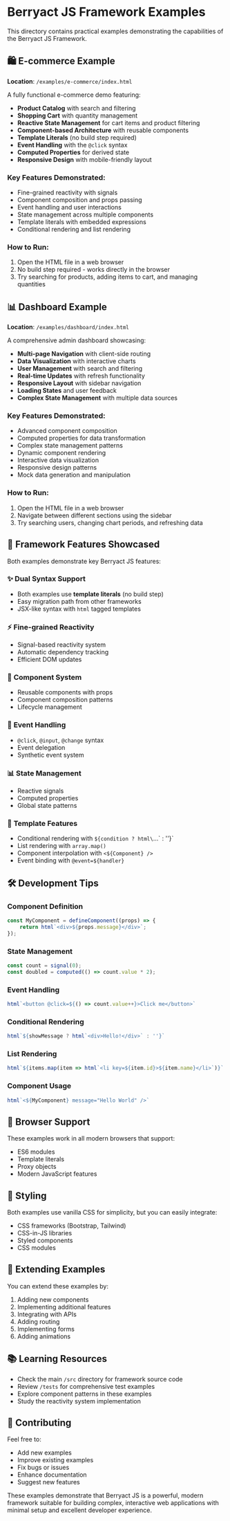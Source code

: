 # Berryact JS Framework Examples

This directory contains practical examples demonstrating the capabilities of the Berryact JS Framework.

## 🛍️ E-commerce Example

**Location**: `/examples/e-commerce/index.html`

A fully functional e-commerce demo featuring:

- **Product Catalog** with search and filtering
- **Shopping Cart** with quantity management
- **Reactive State Management** for cart items and product filtering
- **Component-based Architecture** with reusable components
- **Template Literals** (no build step required)
- **Event Handling** with the `@click` syntax
- **Computed Properties** for derived state
- **Responsive Design** with mobile-friendly layout

### Key Features Demonstrated:
- Fine-grained reactivity with signals
- Component composition and props passing
- Event handling and user interactions
- State management across multiple components
- Template literals with embedded expressions
- Conditional rendering and list rendering

### How to Run:
1. Open the HTML file in a web browser
2. No build step required - works directly in the browser
3. Try searching for products, adding items to cart, and managing quantities

## 📊 Dashboard Example

**Location**: `/examples/dashboard/index.html`

A comprehensive admin dashboard showcasing:

- **Multi-page Navigation** with client-side routing
- **Data Visualization** with interactive charts
- **User Management** with search and filtering
- **Real-time Updates** with refresh functionality
- **Responsive Layout** with sidebar navigation
- **Loading States** and user feedback
- **Complex State Management** with multiple data sources

### Key Features Demonstrated:
- Advanced component composition
- Computed properties for data transformation
- Complex state management patterns
- Dynamic component rendering
- Interactive data visualization
- Responsive design patterns
- Mock data generation and manipulation

### How to Run:
1. Open the HTML file in a web browser
2. Navigate between different sections using the sidebar
3. Try searching users, changing chart periods, and refreshing data

## 🚀 Framework Features Showcased

Both examples demonstrate key Berryact JS features:

### ✨ **Dual Syntax Support**
- Both examples use **template literals** (no build step)
- Easy migration path from other frameworks
- JSX-like syntax with `html` tagged templates

### ⚡ **Fine-grained Reactivity**
- Signal-based reactivity system
- Automatic dependency tracking
- Efficient DOM updates

### 🧩 **Component System**
- Reusable components with props
- Component composition patterns
- Lifecycle management

### 🎯 **Event Handling**
- `@click`, `@input`, `@change` syntax
- Event delegation
- Synthetic event system

### 📊 **State Management**
- Reactive signals
- Computed properties
- Global state patterns

### 🔄 **Template Features**
- Conditional rendering with `${condition ? html\`...\` : ''}`
- List rendering with `array.map()`
- Component interpolation with `<${Component} />`
- Event binding with `@event=${handler}`

## 🛠️ Development Tips

### Component Definition
```javascript
const MyComponent = defineComponent((props) => {
    return html`<div>${props.message}</div>`;
});
```

### State Management
```javascript
const count = signal(0);
const doubled = computed(() => count.value * 2);
```

### Event Handling
```javascript
html`<button @click=${() => count.value++}>Click me</button>`
```

### Conditional Rendering
```javascript
html`${showMessage ? html`<div>Hello!</div>` : ''}`
```

### List Rendering
```javascript
html`${items.map(item => html`<li key=${item.id}>${item.name}</li>`)}`
```

### Component Usage
```javascript
html`<${MyComponent} message="Hello World" />`
```

## 📱 Browser Support

These examples work in all modern browsers that support:
- ES6 modules
- Template literals
- Proxy objects
- Modern JavaScript features

## 🎨 Styling

Both examples use vanilla CSS for simplicity, but you can easily integrate:
- CSS frameworks (Bootstrap, Tailwind)
- CSS-in-JS libraries
- Styled components
- CSS modules

## 🔧 Extending Examples

You can extend these examples by:
1. Adding new components
2. Implementing additional features
3. Integrating with APIs
4. Adding routing
5. Implementing forms
6. Adding animations

## 📚 Learning Resources

- Check the main `/src` directory for framework source code
- Review `/tests` for comprehensive test examples
- Explore component patterns in these examples
- Study the reactivity system implementation

## 🤝 Contributing

Feel free to:
- Add new examples
- Improve existing examples
- Fix bugs or issues
- Enhance documentation
- Suggest new features

These examples demonstrate that Berryact JS is a powerful, modern framework suitable for building complex, interactive web applications with minimal setup and excellent developer experience.